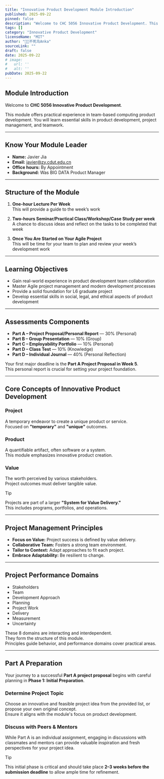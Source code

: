 ```yaml
---
title: "Innovative Product Development Module Introduction"
published: 2025-09-22
pinned: false
description: "Welcome to CHC 5056 Innovative Product Development. This module offers practical experience in team-based computing product development. You will learn essential skills in product development, project management, and teamwork."
tags: []
category: "Innovative Product Development"
licenseName: "MIT"
author: "🐦‍🔥不死鸟Anka"
sourceLink: ""
draft: false
date: 2025-09-22
# image:
#   url: ''
#   alt: ''
pubDate: 2025-09-22
---
```


## Module Introduction
Welcome to **CHC 5056 Innovative Product Development**.  

This module offers practical experience in team-based computing product development. You will learn essential skills in product development, project management, and teamwork.

---

## Know Your Module Leader
- **Name:** Javier Jia  
- **Email:** javier@zy.cdut.edu.cn  
- **Office hours:** By Appointment  
- **Background:** Was BIG DATA Product Manager

---

## Structure of the Module
1. **One-hour Lecture Per Week**  
   This will provide a guide to the week’s work  

2. **Two-hours Seminar/Practical Class/Workshop/Case Study per week**  
   A chance to discuss ideas and reflect on the tasks to be completed that week  

3. **Once You Are Started on Your Agile Project**  
   This will be time for your team to plan and review your week’s development work  

---

## Learning Objectives
- Gain real-world experience in product development team collaboration  
- Master Agile project management and modern development processes  
- Provide a solid foundation for L6 graduate project  
- Develop essential skills in social, legal, and ethical aspects of product development  

---

## Assessments Components
- **Part A – Project Proposal/Personal Report** — 30% (Personal)  
- **Part B – Group Presentation** — 10% (Group)  
- **Part C – Employability Portfolio** — 10% (Personal)  
- **Part D – Class Test** — 10% (Knowledge)  
- **Part D – Individual Journal** — 40% (Personal Reflection)  

Your first major deadline is the **Part A Project Proposal in Week 5**.  
This personal report is crucial for setting your project foundation.

---

## Core Concepts of Innovative Product Development

### Project
A temporary endeavor to create a unique product or service.  
Focused on **"temporary"** and **"unique"** outcomes.  

### Product
A quantifiable artifact, often software or a system.  
This module emphasizes innovative product creation.  

### Value
The worth perceived by various stakeholders.  
Project outcomes must deliver tangible value.  

> [!TIP]
> Projects are part of a larger **"System for Value Delivery."**  
> This includes programs, portfolios, and operations.  

---

## Project Management Principles
- **Focus on Value:** Project success is defined by value delivery.  
- **Collaborative Team:** Fosters a strong team environment.  
- **Tailor to Context:** Adapt approaches to fit each project.  
- **Embrace Adaptability:** Be resilient to change.  

---

## Project Performance Domains
- Stakeholders  
- Team  
- Development Approach  
- Planning  
- Project Work  
- Delivery  
- Measurement  
- Uncertainty  

These 8 domains are interacting and interdependent.  
They form the structure of this module.  
Principles guide behavior, and performance domains cover practical areas.  

---

## Part A Preparation
Your journey to a successful **Part A project proposal** begins with careful planning in **Phase 1: Initial Preparation**.

### Determine Project Topic
Choose an innovative and feasible project idea from the provided list, or propose your own original concept.  
Ensure it aligns with the module's focus on product development.  

### Discuss with Peers & Mentors
While Part A is an individual assignment, engaging in discussions with classmates and mentors can provide valuable inspiration and fresh perspectives for your project idea.  

> [!TIP]
> This initial phase is critical and should take place **2–3 weeks before the submission deadline** to allow ample time for refinement.
